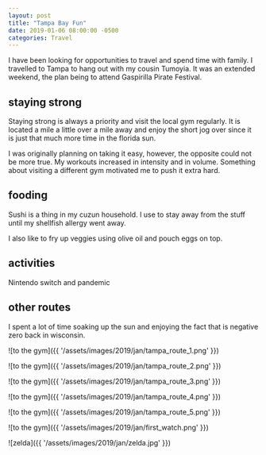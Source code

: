 ```yaml
---
layout: post
title: "Tampa Bay Fun"
date: 2019-01-06 08:00:00 -0500
categories: Travel
---
```


I have been looking for opportunities to travel and spend time with family.
I travelled to Tampa to hang out with my cousin Tumoyia.
It was an extended weekend, the plan being to attend Gaspirilla Pirate Festival.


## staying strong
Staying strong is always a priority and visit the local gym regularly.
It is located a mile a little over a mile away and enjoy the short jog over since it is just that much more time in the florida sun.

I was originally planning on taking it easy, however, the opposite could not be more true.
My workouts increased in intensity and in volume. Something about visiting a different gym motivated me to push it extra hard.

## fooding

Sushi is a thing in my cuzun household. I use to stay away from the stuff until my shellfish allergy went away.

I also like to fry up veggies using olive oil and pouch eggs on top.

## activities

Nintendo switch and pandemic


## other routes

I spent a lot of time soaking up the sun and enjoying the fact that is negative zero back in wisconsin.

![to the gym]({{ '/assets/images/2019/jan/tampa_route_1.png' }})

![to the gym]({{ '/assets/images/2019/jan/tampa_route_2.png' }})

![to the gym]({{ '/assets/images/2019/jan/tampa_route_3.png' }})

![to the gym]({{ '/assets/images/2019/jan/tampa_route_4.png' }})

![to the gym]({{ '/assets/images/2019/jan/tampa_route_5.png' }})

![to the gym]({{ '/assets/images/2019/jan/first_watch.png' }})

![zelda]({{ '/assets/images/2019/jan/zelda.jpg' }})

